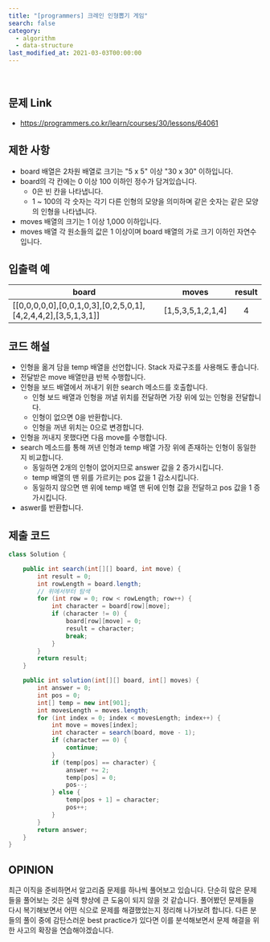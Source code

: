 ```yaml
---
title: "[programmers] 크레인 인형뽑기 게임"
search: false
category:
  - algorithm
  - data-structure
last_modified_at: 2021-03-03T00:00:00
---
```


<br>

## 문제 Link
- <https://programmers.co.kr/learn/courses/30/lessons/64061>

## 제한 사항
- board 배열은 2차원 배열로 크기는 "5 x 5" 이상 "30 x 30" 이하입니다.
- board의 각 칸에는 0 이상 100 이하인 정수가 담겨있습니다.
  - 0은 빈 칸을 나타냅니다.
  - 1 ~ 100의 각 숫자는 각기 다른 인형의 모양을 의미하며 같은 숫자는 같은 모양의 인형을 나타냅니다.
- moves 배열의 크기는 1 이상 1,000 이하입니다.
- moves 배열 각 원소들의 값은 1 이상이며 board 배열의 가로 크기 이하인 자연수입니다.

## 입출력 예
| board | moves | result |
|---|---|:---:|
| [[0,0,0,0,0],[0,0,1,0,3],[0,2,5,0,1],[4,2,4,4,2],[3,5,1,3,1]] | [1,5,3,5,1,2,1,4] | 4 |

## 코드 해설
- 인형을 옮겨 담을 temp 배열을 선언합니다. Stack 자료구조를 사용해도 좋습니다.
- 전달받은 move 배열만큼 반복 수행합니다.
- 인형을 보드 배열에서 꺼내기 위한 search 메소드를 호출합니다.
  - 인형 보드 배열과 인형을 꺼낼 위치를 전달하면 가장 위에 있는 인형을 전달합니다.
  - 인형이 없으면 0을 반환합니다.
  - 인형을 꺼낸 위치는 0으로 변경합니다.
- 인형을 꺼내지 못했다면 다음 move를 수행합니다.
- search 메소드를 통해 꺼낸 인형과 temp 배열 가장 위에 존재하는 인형이 동일한지 비교합니다.
  - 동일하면 2개의 인형이 없어지므로 answer 값을 2 증가시킵니다.
  - temp 배열의 맨 위를 가르키는 pos 값을 1 감소시킵니다.
  - 동일하지 않으면 맨 위에 temp 배열 맨 뒤에 인형 값을 전달하고 pos 값을 1 증가시킵니다.
- aswer를 반환합니다. 

## 제출 코드

```java
class Solution {

    public int search(int[][] board, int move) {
        int result = 0;
        int rowLength = board.length;
        // 위에서부터 탐색
        for (int row = 0; row < rowLength; row++) {
            int character = board[row][move];
            if (character != 0) {
                board[row][move] = 0;
                result = character;
                break;
            }
        }
        return result;
    }

    public int solution(int[][] board, int[] moves) {
        int answer = 0;
        int pos = 0;
        int[] temp = new int[901];
        int movesLength = moves.length;
        for (int index = 0; index < movesLength; index++) {
            int move = moves[index];
            int character = search(board, move - 1);
            if (character == 0) {
                continue;
            }
            if (temp[pos] == character) {
                answer += 2;
                temp[pos] = 0;
                pos--;
            } else {
                temp[pos + 1] = character;
                pos++;
            }
        }
        return answer;
    }
}
```

## OPINION
최근 이직을 준비하면서 알고리즘 문제를 하나씩 풀어보고 있습니다. 
단순히 많은 문제들을 풀어보는 것은 실력 향상에 큰 도움이 되지 않을 것 같습니다. 
풀어봤던 문제들을 다시 복기해보면서 어떤 식으로 문제를 해결했었는지 정리해 나가보려 합니다. 
다른 분들의 풀이 중에 감탄스러운 best practice가 있다면 이를 분석해보면서 문제 해결을 위한 사고의 확장을 연습해야겠습니다.
